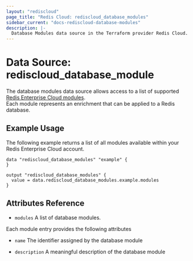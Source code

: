 ```yaml
---
layout: "rediscloud"
page_title: "Redis Cloud: rediscloud_database_modules"
sidebar_current: "docs-rediscloud-database-modules"
description: |-
  Database Modules data source in the Terraform provider Redis Cloud.
---
```



# Data Source: rediscloud_database_module

The database modules data source allows access to a list of supported [Redis Enterprise Cloud modules](https://redislabs.com/redis-enterprise/modules).  
Each module represents an enrichment that can be applied to a Redis database.

## Example Usage

The following example returns a list of all modules available within your Redis Enterprise Cloud account.

```hcl-terraform
data "rediscloud_database_modules" "example" {
}

output "rediscloud_database_modules" {
  value = data.rediscloud_database_modules.example.modules
}
```

## Attributes Reference

* `modules` A list of database modules.

Each module entry provides the following attributes

* `name` The identifier assigned by the database module

* `description` A meaningful description of the database module
